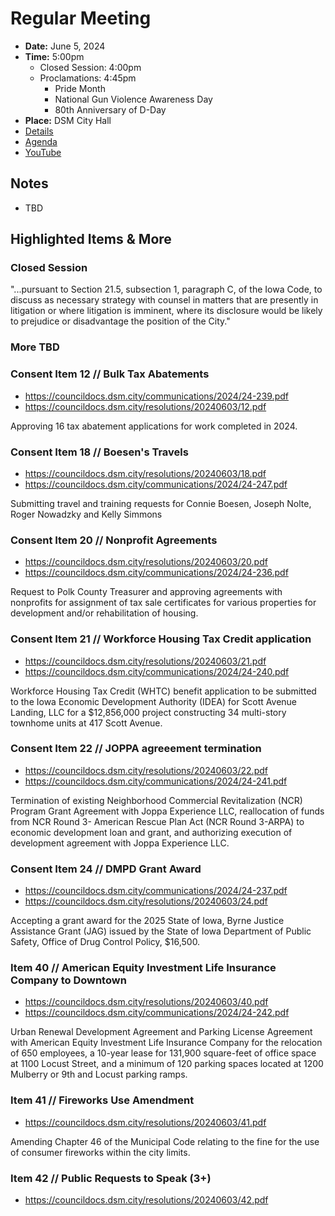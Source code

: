 # Regular Meeting

- **Date:** June 5, 2024
- **Time:** 5:00pm
    - Closed Session: 4:00pm
    - Proclamations: 4:45pm
        - Pride Month
        - National Gun Violence Awareness Day
        - 80th Anniversary of D-Day
- **Place:** DSM City Hall
- [Details](https://www.dsm.city/citycouncil_detail_T60_R2864.php)
- [Agenda](https://councildocs.dsm.city/agendas/ag20240603.pdf)
- [YouTube](https://youtube.com/live/zsAOIUOm21U)

## Notes

- TBD

## Highlighted Items & More

### Closed Session 

"...pursuant to Section 21.5, subsection 1,
paragraph C, of the Iowa Code, to discuss as necessary strategy with counsel in
matters that are presently in litigation or where litigation is imminent, where its
disclosure would be likely to prejudice or disadvantage the position of the City."

### More TBD

### Consent Item 12 // Bulk Tax Abatements

- https://councildocs.dsm.city/communications/2024/24-239.pdf
- https://councildocs.dsm.city/resolutions/20240603/12.pdf

Approving 16 tax abatement applications for work completed in 2024.

### Consent Item 18 // Boesen's Travels

- https://councildocs.dsm.city/resolutions/20240603/18.pdf
- https://councildocs.dsm.city/communications/2024/24-247.pdf

Submitting travel and training requests for Connie Boesen, Joseph Nolte, Roger
Nowadzky and Kelly Simmons

### Consent Item 20 // Nonprofit Agreements

- https://councildocs.dsm.city/resolutions/20240603/20.pdf
- https://councildocs.dsm.city/communications/2024/24-236.pdf

Request to Polk County Treasurer and approving agreements with nonprofits for
assignment of tax sale certificates for various properties for development and/or
rehabilitation of housing.

### Consent Item 21 // Workforce Housing Tax Credit application

- https://councildocs.dsm.city/resolutions/20240603/21.pdf
- https://councildocs.dsm.city/communications/2024/24-240.pdf

Workforce Housing Tax Credit (WHTC) benefit application to be submitted to the Iowa
Economic Development Authority (IDEA) for Scott Avenue Landing, LLC for a
$12,856,000 project constructing 34 multi-story townhome units at 417 Scott Avenue.

### Consent Item 22 // JOPPA agreeement termination

- https://councildocs.dsm.city/resolutions/20240603/22.pdf
- https://councildocs.dsm.city/communications/2024/24-241.pdf

Termination of existing Neighborhood Commercial Revitalization (NCR) Program Grant
Agreement with Joppa Experience LLC, reallocation of funds from NCR Round 3-
American Rescue Plan Act (NCR Round 3-ARPA) to economic development loan and
grant, and authorizing execution of development agreement with Joppa Experience LLC.

### Consent Item 24 // DMPD Grant Award

- https://councildocs.dsm.city/communications/2024/24-237.pdf
- https://councildocs.dsm.city/resolutions/20240603/24.pdf

Accepting a grant award for the 2025 State of Iowa, Byrne Justice Assistance Grant (JAG)
issued by the State of Iowa Department of Public Safety, Office of Drug Control Policy,
$16,500.

### Item 40 // American Equity Investment Life Insurance Company to Downtown

- https://councildocs.dsm.city/resolutions/20240603/40.pdf
- https://councildocs.dsm.city/communications/2024/24-242.pdf

Urban Renewal Development Agreement and Parking License Agreement with American
Equity Investment Life Insurance Company for the relocation of 650 employees, a 10-year
lease for 131,900 square-feet of office space at 1100 Locust Street, and a minimum of 120
parking spaces located at 1200 Mulberry or 9th and Locust parking ramps.

### Item 41 // Fireworks Use Amendment

- https://councildocs.dsm.city/resolutions/20240603/41.pdf

Amending Chapter 46 of the Municipal Code relating to the fine for the use of consumer
fireworks within the city limits.

### Item 42 // Public Requests to Speak (3+)

- https://councildocs.dsm.city/resolutions/20240603/42.pdf

